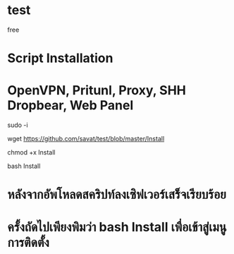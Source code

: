 # test
free
# Script Installation
# OpenVPN, Pritunl, Proxy, SHH Dropbear, Web Panel


sudo -i

  wget https://github.com/savat/test/blob/master/Install

chmod +x Install

bash Install

# หลังจากอัพโหลดสคริปท์ลงเซิฟเวอร์เสร็จเรียบร้อย
# ครั้งถัดไปเพียงพิมว่า bash Install เพื่อเข้าสู่เมนูการติดตั้ง
